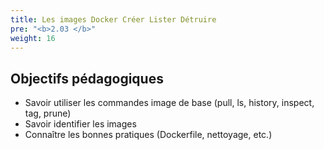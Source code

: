 ```yaml
---
title: Les images Docker Créer Lister Détruire
pre: "<b>2.03 </b>"
weight: 16
---
```

## Objectifs pédagogiques
  - Savoir utiliser les commandes image de base (pull, ls, history, inspect, tag, prune)
  - Savoir identifier les images
  - Connaître les bonnes pratiques (Dockerfile, nettoyage, etc.)
